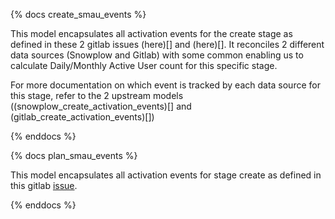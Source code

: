 {% docs create_smau_events %}

This model encapsulates all activation events for the create stage as defined in these 2 gitlab issues (here)[] and (here)[]. It reconciles 2 different data sources (Snowplow and Gitlab) with some common enabling us to calculate Daily/Monthly Active User count for this specific stage.

For more documentation on which event is tracked by each data source for this stage, refer to the 2 upstream models ((snowplow_create_activation_events)[] and (gitlab_create_activation_events)[])
 
{% enddocs %}


{% docs plan_smau_events %}

This model encapsulates all activation events for stage create as defined in this gitlab [issue](https://gitlab.com/gitlab-org/telemetry/issues/48). 

{% enddocs %}
